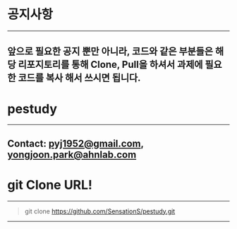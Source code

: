# 공지사항
---
앞으로 필요한 공지 뿐만 아니라, 코드와 같은 부분들은 해당 리포지토리를 통해 Clone, Pull을 하셔서 과제에 필요한 코드를 복사 해서 쓰시면 됩니다.
---

# pestudy
---
Contact:
pyj1952@gmail.com,
yongjoon.park@ahnlab.com
---
# git Clone URL!
--- 
> git clone https://github.com/SensationS/pestudy.git
---

